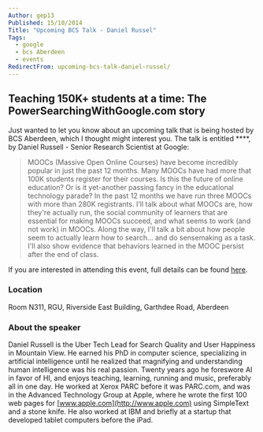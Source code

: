 ```yaml
---
Author: gep13
Published: 15/10/2014
Title: "Upcoming BCS Talk - Daniel Russel"
Tags:
  - google
  - bcs Aberdeen
  - events
RedirectFrom: upcoming-bcs-talk-daniel-russel/
---
```


## Teaching 150K+ students at a time: The PowerSearchingWithGoogle.com story

Just wanted to let you know about an upcoming talk that is being hosted by BCS Aberdeen, which I thought might interest you.  The talk is entitled ****, by Daniel Russell - Senior Research Scientist at Google:

> MOOCs (Massive Open Online Courses) have become incredibly popular in just the past 12 months. Many MOOCs have had more that 100K students register for their courses. Is this the future of online education? Or is it yet-another passing fancy in the educational technology parade? In the past 12 months we have run three MOOCs with more than 280K registrants. I'll talk about what MOOCs are, how they're actually run, the social community of learners that are essential for making MOOCs succeed, and what seems to work (and not work) in MOOCs. Along the way, I'll talk a bit about how people seem to actually learn how to search... and do sensemaking as a task. I'll also show evidence that behaviors learned in the MOOC persist after the end of class.

If you are interested in attending this event, full details can be found [here](http://aberdeen.bcs.org/events.php).

### Location

Room N311, RGU, Riverside East Building, Garthdee Road, Aberdeen

### About the speaker

Daniel Russell is the Uber Tech Lead for Search Quality and User Happiness in Mountain View. He earned his PhD in computer science, specializing in artificial intelligence until he realized that magnifying and understanding human intelligence was his real passion. Twenty years ago he foreswore AI in favor of HI, and enjoys teaching, learning, running and music, preferably all in one day. He worked at Xerox PARC before it was PARC.com, and was in the Advanced Technology Group at Apple, where he wrote the first 100 web pages for [www.apple.com](http://www.apple.com) using SimpleText and a stone knife. He also worked at IBM and briefly at a startup that developed tablet computers before the iPad.
